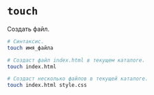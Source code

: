 # `touch`

Создать файл.

```bash
# Синтаксис.
touch имя_файла

# Создаст файл index.html в текущем каталоге.
touch index.html

# Создаст несколько файлов в текущей каталоге.
touch index.html style.css
```
